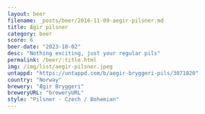 ```yaml
---
layout: beer
filename: _posts/beer/2016-11-09-aegir-pilsner.md
title: Ægir pilsner
category: beer
score: 6
beer-date: "2023-10-02"
desc: "Nothing exciting, just your regular pils"
permalink: /beer/:title.html
img: /img/list/aegir-pilsner.jpeg
untappd: "https://untappd.com/b/aegir-bryggeri-pils/3071820"
country: "Norway"
brewery: "Ægir Bryggeri"
breweryURL: "breweryURL"
style: "Pilsner - Czech / Bohemian"
---
```

